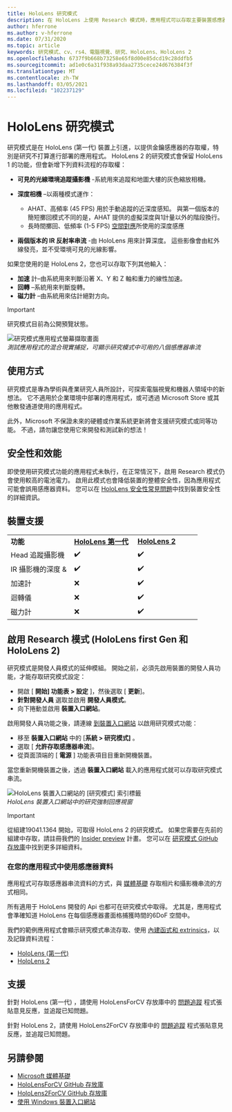 ```yaml
---
title: HoloLens 研究模式
description: 在 HoloLens 上使用 Research 模式時，應用程式可以存取主要裝置感應器串流 (深度、環境追蹤和 IR 反射率) 。
author: hferrone
ms.author: v-hferrone
ms.date: 07/31/2020
ms.topic: article
keywords: 研究模式、cv、rs4、電腦視覺、研究、HoloLens、HoloLens 2
ms.openlocfilehash: 6737f9b668b73258e65f8d00e85dcd19c28ddfb5
ms.sourcegitcommit: ad1e0c6a31f938a93daa2735cece24d676384f3f
ms.translationtype: MT
ms.contentlocale: zh-TW
ms.lasthandoff: 03/05/2021
ms.locfileid: "102237129"
---
```

# <a name="hololens-research-mode"></a>HoloLens 研究模式

研究模式是在 HoloLens (第一代) 裝置上引進，以提供金鑰感應器的存取權，特別是研究不打算進行部署的應用程式。  HoloLens 2 的研究模式會保留 HoloLens 1 的功能，但會新增下列資料流程的存取權：

* **可見的光線環境追蹤攝影機** -系統用來追蹤和地圖大樓的灰色縮放相機。
* **深度相機** –以兩種模式運作：  
    + AHAT、高頻率 (45 FPS) 用於手動追蹤的近深度感知。 與第一個版本的簡短擲回模式不同的是，AHAT 提供的虛擬深度與1計量以外的階段換行。 
    + 長時間擲回、低頻率 (1-5 FPS) [空間對應](../../design/spatial-mapping.md)所使用的深度感應

* **兩個版本的 IR 反射率串流** -由 HoloLens 用來計算深度。 這些影像會由紅外線發亮，並不受環境可見的光線影響。

如果您使用的是 HoloLens 2，您也可以存取下列其他輸入：

* **加速** 計–由系統用來判斷沿著 X、Y 和 Z 軸和重力的線性加速。
* **回轉** –系統用來判斷旋轉。
* **磁力計** –由系統用來估計絕對方向。

> [!IMPORTANT]
> 研究模式目前為公開預覽狀態。 

![研究模式應用程式螢幕擷取畫面](images/sensor-stream-viewer.jpg)<br>
*測試應用程式的混合現實捕捉，可顯示研究模式中可用的八個感應器串流*

## <a name="usage"></a>使用方式

研究模式是專為學術與產業研究人員所設計，可探索電腦視覺和機器人領域中的新想法。  它不適用於企業環境中部署的應用程式，或可透過 Microsoft Store 或其他散發通道使用的應用程式。

此外，Microsoft 不保證未來的硬體或作業系統更新將會支援研究模式或同等功能。 不過，請勿讓您使用它來開發和測試新的想法！

## <a name="security-and-performance"></a>安全性和效能

即使使用研究模式功能的應用程式未執行，在正常情況下，啟用 Research 模式仍會使用較高的電池電力。  啟用此模式也會降低裝置的整體安全性，因為應用程式可能會誤用感應器資料。  您可以在 [HoloLens 安全性常見問題](/hololens/hololens-faq-security)中找到裝置安全性的詳細資訊。  

## <a name="device-support"></a>裝置支援
<table>
    <colgroup>
    <col width="33%" />
    <col width="33%" />
    <col width="33%" /> </colgroup>
    <tr>
        <td><strong>功能</strong></td>
        <td><a href="/hololens/hololens1-hardware"><strong>HoloLens 第一代</strong></a></td>
        <td><a href="/hololens/hololens2-hardware"><strong>HoloLens 2</strong></a></td>
    </tr>
     <tr>
        <td>Head 追蹤攝影機</td>
        <td>✔️</td>
        <td>✔️</td>
    </tr>
    <tr>
        <td>IR 攝影機的深度 &</td>
        <td>✔️</td>
        <td>✔️</td>
    </tr>
    <tr>
        <td>加速計</td>
        <td>❌</td>
        <td>✔️</td>
    </tr>
    <tr>
        <td>迴轉儀</td>
        <td>❌</td>
        <td>✔️</td>
    </tr>
    <tr>
        <td>磁力計</td>
        <td>❌</td>
        <td>✔️</td>
    </tr>
</table>

## <a name="enabling-research-mode-hololens-first-gen-and-hololens-2"></a>啟用 Research 模式 (HoloLens first Gen 和 HoloLens 2) 

研究模式是開發人員模式的延伸模組。 開始之前，必須先啟用裝置的開發人員功能，才能存取研究模式設定： 

* 開啟 [ **開始] 功能表 > 設定** ]，然後選取 [ **更新**]。
* **針對開發人員** 選取並啟用 **開發人員模式**。
* 向下捲動並啟用 **裝置入口網站**。

啟用開發人員功能之後，請連線 [到裝置入口網站](/windows/uwp/debug-test-perf/device-portal-hololens) 以啟用研究模式功能：

* 移至 **裝置入口網站** 中的 [**系統 > 研究模式]** 。
* 選取 [ **允許存取感應器串流**]。
* 從頁面頂端的 [ **電源** ] 功能表項目目重新開機裝置。

當您重新開機裝置之後，透過 **裝置入口網站** 載入的應用程式就可以存取研究模式串流。

![HoloLens 裝置入口網站的 [研究模式] 索引標籤](images/ResearchModeDevPortal.png)<br>
*HoloLens 裝置入口網站中的研究強制回應視窗*

> [!IMPORTANT]
> 從組建19041.1364 開始，可取得 HoloLens 2 的研究模式。 如果您需要在先前的組建中存取，請註冊我們的 [Insider preview](/hololens/hololens-insider) 計畫。 您可以在 [研究模式 GitHub 存放庫](https://github.com/microsoft/HoloLens2ForCV)中找到更多詳細資料。

### <a name="using-sensor-data-in-your-apps"></a>在您的應用程式中使用感應器資料

應用程式可存取感應器串流資料的方式，與 [媒體基礎](/windows/win32/medfound/microsoft-media-foundation-sdk) 存取相片和攝影機串流的方式相同。 

所有適用于 HoloLens 開發的 Api 也都可在研究模式中取得。 尤其是，應用程式會準確知道 HoloLens 在每個感應器畫面格捕獲時間的6DoF 空間中。

我們的範例應用程式會顯示研究模式串流存取、使用 [內建函式和 extrinsics](/windows/mixed-reality/locatable-camera#locating-the-device-camera-in-the-world)，以及記錄資料流程：
* [HoloLens (第一代) ](https://github.com/Microsoft/HoloLensForCV)
* [HoloLens 2](https://github.com/microsoft/HoloLens2ForCV)

## <a name="support"></a>支援

針對 HoloLens (第一代) ，請使用 HoloLensForCV 存放庫中的 [問題追蹤](https://github.com/Microsoft/HololensForCV/issues) 程式張貼意見反應，並追蹤已知問題。

針對 HoloLens 2，請使用 HoloLens2ForCV 存放庫中的 [問題追蹤](https://github.com/microsoft/HoloLens2ForCV/issues) 程式張貼意見反應，並追蹤已知問題。

## <a name="see-also"></a>另請參閱

* [Microsoft 媒體基礎](/windows/win32/medfound/microsoft-media-foundation-sdk)
* [HoloLensForCV GitHub 存放庫](https://github.com/Microsoft/HoloLensForCV)
* [HoloLens2ForCV GitHub 存放庫](https://github.com/microsoft/HoloLens2ForCV)
* [使用 Windows 裝置入口網站](using-the-windows-device-portal.md)